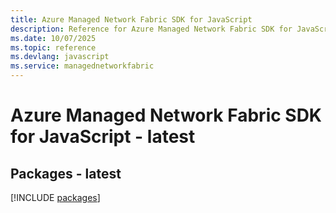 ```yaml
---
title: Azure Managed Network Fabric SDK for JavaScript
description: Reference for Azure Managed Network Fabric SDK for JavaScript
ms.date: 10/07/2025
ms.topic: reference
ms.devlang: javascript
ms.service: managednetworkfabric
---
```

# Azure Managed Network Fabric SDK for JavaScript - latest
## Packages - latest
[!INCLUDE [packages](managed-network-fabric-index.md)]